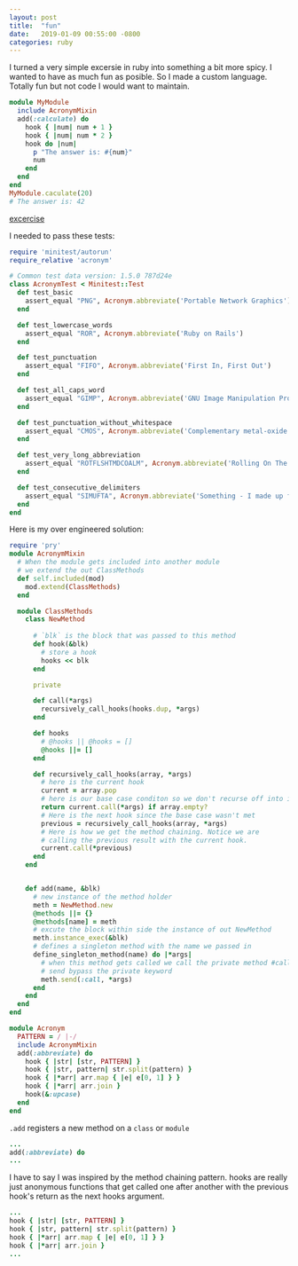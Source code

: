 ```yaml
---
layout: post
title:  "fun"
date:   2019-01-09 00:55:00 -0800
categories: ruby
---
```

I turned a very simple excersie in ruby into something a bit more spicy. I wanted to have as much fun as posible. So I made a custom language. Totally fun but not code I would want to maintain.

```ruby
module MyModule
  include AcronymMixin
  add(:calculate) do
    hook { |num| num + 1 }
    hook { |num| num * 2 }
    hook do |num|
      p "The answer is: #{num}"
      num
    end
  end
end
MyModule.caculate(20)
# The answer is: 42
```

[excercise](https://exercism.io/tracks/ruby/exercises/acronym/solutions/de10d4034dbf4cad8e3a59b1650527cf?fbclid=IwAR3poOIVDRvCpuXnIxB6lykFF67TLI79VVhdQfC4IuXr1-GYQ_IQOJCc55k)

I needed to pass these tests:
```ruby
require 'minitest/autorun'
require_relative 'acronym'

# Common test data version: 1.5.0 787d24e
class AcronymTest < Minitest::Test
  def test_basic
    assert_equal "PNG", Acronym.abbreviate('Portable Network Graphics')
  end

  def test_lowercase_words
    assert_equal "ROR", Acronym.abbreviate('Ruby on Rails')
  end

  def test_punctuation
    assert_equal "FIFO", Acronym.abbreviate('First In, First Out')
  end

  def test_all_caps_word
    assert_equal "GIMP", Acronym.abbreviate('GNU Image Manipulation Program')
  end

  def test_punctuation_without_whitespace
    assert_equal "CMOS", Acronym.abbreviate('Complementary metal-oxide semiconductor')
  end

  def test_very_long_abbreviation
    assert_equal "ROTFLSHTMDCOALM", Acronym.abbreviate('Rolling On The Floor Laughing So Hard That My Dogs Came Over And Licked Me')
  end

  def test_consecutive_delimiters
    assert_equal "SIMUFTA", Acronym.abbreviate('Something - I made up from thin air')
  end
end
```

Here is my over engineered solution:
```ruby
require 'pry'
module AcronymMixin
  # When the module gets included into another module
  # we extend the out ClassMethods
  def self.included(mod)
    mod.extend(ClassMethods)
  end

  module ClassMethods
    class NewMethod
    
      # `blk` is the block that was passed to this method
      def hook(&blk)
        # store a hook
        hooks << blk
      end

      private

      def call(*args)
        recursively_call_hooks(hooks.dup, *args)
      end

      def hooks
        # @hooks || @hooks = []
        @hooks ||= []
      end

      def recursively_call_hooks(array, *args)
        # here is the current hook
        current = array.pop
        # here is our base case conditon so we don't recurse off into infinity
        return current.call(*args) if array.empty?
        # Here is the next hook since the base case wasn't met
        previous = recursively_call_hooks(array, *args)
        # Here is how we get the method chaining. Notice we are
        # calling the previous result with the current hook.
        current.call(*previous)
      end
    end


    def add(name, &blk)
      # new instance of the method holder
      meth = NewMethod.new
      @methods ||= {}
      @methods[name] = meth
      # excute the block within side the instance of out NewMethod
      meth.instance_exec(&blk)
      # defines a singleton method with the name we passed in
      define_singleton_method(name) do |*args|
        # when this method gets called we call the private method #call
        # send bypass the private keyword
        meth.send(:call, *args)
      end
    end
  end
end

module Acronym
  PATTERN = / |-/
  include AcronymMixin
  add(:abbreviate) do
    hook { |str| [str, PATTERN] }
    hook { |str, pattern| str.split(pattern) }
    hook { |*arr| arr.map { |e| e[0, 1] } }
    hook { |*arr| arr.join }
    hook(&:upcase)
  end
end
```

`.add` registers a new method on a `class` or `module`

```ruby
...
add(:abbreviate) do
...
```
I have to say I was inspired by the method chaining pattern. hooks are really just anonymous functions that get called one after another with the previous hook's return as the next hooks argument.

```ruby
...
hook { |str| [str, PATTERN] }
hook { |str, pattern| str.split(pattern) }
hook { |*arr| arr.map { |e| e[0, 1] } }
hook { |*arr| arr.join }
...
```
